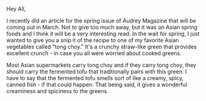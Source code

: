 Hey All,

I recently did an article for the spring issue of Audrey Magazine that will be coming out in March.  Not to give too much away, but it was on Asian spring foods and I think it will be a very interesting read.  In the wait for spring, I just wanted to give you a snip it of the recipe to one of my favorite Asian vegetables called "tong choy."  It's a crunchy straw-like green that provides excellent crunch - in case you all were worried about cooked greens.  

Most Asian supermarkets carry tong choy and if they carry tong choy, they should carry the fermented tofu that traditionally pairs with this green.  I have to say that the fermented tofu smells sort of like a creamy, spicy, canned fish - if that could happen.  That being said, it gives a wonderful creaminess and spiciness to the greens.